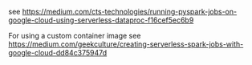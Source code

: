 see https://medium.com/cts-technologies/running-pyspark-jobs-on-google-cloud-using-serverless-dataproc-f16cef5ec6b9

For using a custom container image see
https://medium.com/geekculture/creating-serverless-spark-jobs-with-google-cloud-dd84c375947d